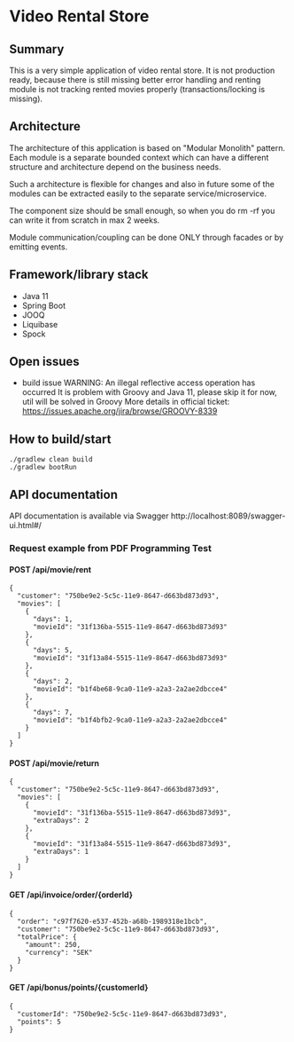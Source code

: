 # Video Rental Store

## Summary
This is a very simple application of video rental store. It is not production ready, because there is still missing
better error handling and renting module is not tracking rented movies properly (transactions/locking is missing).


## Architecture
The architecture of this application is based on "Modular Monolith" pattern.
Each module is a separate bounded context which can have a different structure and architecture 
depend on the business needs.

Such a architecture is flexible for changes and also in future some of the modules can be extracted easily
to the separate service/microservice. 

The component size should be small enough, so when you do rm -rf you can write it from scratch in max 2 weeks.

Module communication/coupling can be done ONLY through facades or by emitting events.

## Framework/library stack
* Java 11
* Spring Boot
* JOOQ
* Liquibase
* Spock

## Open issues
* build issue
 WARNING: An illegal reflective access operation has occurred
 It is problem with Groovy and Java 11, please skip it for now, util will be solved in Groovy
 More details in official ticket: https://issues.apache.org/jira/browse/GROOVY-8339
 
## How to build/start
    ./gradlew clean build
    ./gradlew bootRun

## API documentation
API documentation is available via Swagger
http://localhost:8089/swagger-ui.html#/
    
### Request example from PDF Programming Test
#### POST /api/movie/rent
    {
      "customer": "750be9e2-5c5c-11e9-8647-d663bd873d93",
      "movies": [
        {
          "days": 1,
          "movieId": "31f136ba-5515-11e9-8647-d663bd873d93"
        },
        {
          "days": 5,
          "movieId": "31f13a84-5515-11e9-8647-d663bd873d93"
        },
        {
          "days": 2,
          "movieId": "b1f4be68-9ca0-11e9-a2a3-2a2ae2dbcce4"
        },
        {
          "days": 7,
          "movieId": "b1f4bfb2-9ca0-11e9-a2a3-2a2ae2dbcce4"
        }
      ]
    }
    
#### POST /api/movie/return
    {
      "customer": "750be9e2-5c5c-11e9-8647-d663bd873d93",
      "movies": [
        {
          "movieId": "31f136ba-5515-11e9-8647-d663bd873d93",
          "extraDays": 2
        },
        {
          "movieId": "31f13a84-5515-11e9-8647-d663bd873d93",
          "extraDays": 1
        }
      ]
    }

#### GET /api/invoice/order/{orderId}
    {
      "order": "c97f7620-e537-452b-a68b-1989318e1bcb",
      "customer": "750be9e2-5c5c-11e9-8647-d663bd873d93",
      "totalPrice": {
        "amount": 250,
        "currency": "SEK"
      }
    }
    
#### GET /api/bonus/points/{customerId}
    {
      "customerId": "750be9e2-5c5c-11e9-8647-d663bd873d93",
      "points": 5
    }